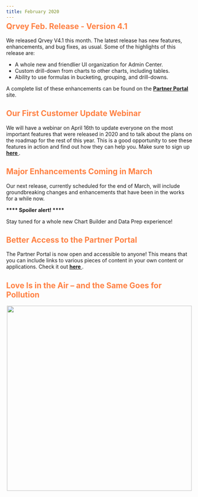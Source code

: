 ```yaml
---
title: February 2020
---
```


<h2 style="color:#FF8143; margin-top: -10px;">Qrvey Feb. Release - Version 4.1
</h2>

We released Qrvey V4.1 this month. The latest release has new features, enhancements, and bug fixes, as usual. 
Some of the highlights of this release are:

* A whole new and friendlier UI organization for Admin Center.
* Custom drill-down from charts to other charts, including tables.
* Ability to use formulas in bucketing, grouping, and drill-downs.

 
A complete list of these enhancements can be found on the <a href="https://partners.qrvey.com/docs/release-notes/release-feb-2020//"> <strong> Partner Portal </strong> </a> site.

<h2 style="color:#FF8143"> Our First Customer Update Webinar</h2>

We will have a webinar on April 16th to update everyone on the most important features that were released in 2020 and to talk about the plans on the roadmap for the rest of this year. 
This is a good opportunity to see these features in action and find out how they can help you. Make sure to sign up <a href=" "> <strong> here </strong> </a>. 
 
<h2 style="color:#FF8143"> Major Enhancements Coming in March</h2>

Our next release, currently scheduled for the end of March, will include groundbreaking changes and enhancements that have been in the works for a while now. 

<strong>**** Spoiler alert! ****</strong> 

Stay tuned for a whole new Chart Builder and Data Prep experience!

<h2 style="color:#FF8143"> Better Access to the Partner Portal</h2>

The Partner Portal is now open and accessible to anyone! 
This means that you can include links to various pieces of content in your own content or applications. 
Check it out <a href="https://partners.qrvey.com///"> <strong> here </strong> </a>. 

<h2 style="color:#FF8143"> Love Is in the Air – and the Same Goes for Pollution</h2>

<div>
    <img src="https://s3.amazonaws.com/cdn.qrvey.com/newsletter/infographics_february.jpg" style="margin:auto; display:block;" width="500" />
<div>






